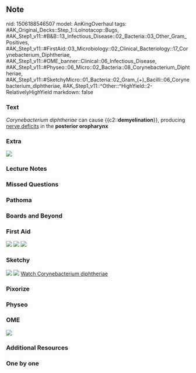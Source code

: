 ## Note
nid: 1506188546507
model: AnKingOverhaul
tags: #AK_Original_Decks::Step_1::Lolnotacop::Bugs, #AK_Step1_v11::#B&B::13_Infectious_Disease::02_Bacteria::03_Other_Gram_Positives, #AK_Step1_v11::#FirstAid::03_Microbiology::02_Clinical_Bacteriology::17_Corynebacterium_Diphtheriae, #AK_Step1_v11::#OME_banner::Clinical::06_Infectious_Disease, #AK_Step1_v11::#Physeo::06_Micro::02_Bacteria::08_Corynebacterium_Diphtheriae, #AK_Step1_v11::#SketchyMicro::01_Bacteria::02_Gram_(+)_Bacilli::06_Corynebacterium_diphtheriae, #AK_Step1_v11::^Other::^HighYield::2-RelativelyHighYield
markdown: false

### Text
<i>Corynebacterium</i> <i>diphtheriae</i> can cause
{{c2::<b>demyelination</b>}}, producing <u>nerve deficits</u> in
the <b>posterior oropharynx</b>

### Extra
<img src="Screen%20Shot%202017-05-22%20at%2011.11.36%20AM.png">

### Lecture Notes


### Missed Questions


### Pathoma


### Boards and Beyond


### First Aid
<img src="tmpt5199kzq.png"> <img src="tmpkwmlnm_b.png"> <img src=
"tmp8ezesr30.png">

### Sketchy
<img src="paste-509550625030145.jpg"> <img src=
"Screen%20Shot%202019-10-15%20at%208.47.52%20AM.png"> <a href=
"https://dashboard.sketchy.com/study/medical/courses/medical-microbiology/units/medical-microbiology-bacteria/videos/medical-microbiology-bacteria-gram-positive-bacilli-corynebacterium-diphtheriae?utm_source=anki&utm_medium=partnership&utm_campaign=february_update&utm_content=medical">
Watch Corynebacterium diphtheriae</a>

### Pixorize


### Physeo


### OME
<div class="ome-widget">
  <a href=
  "https://onlinemeded.org/spa/infectious-disease?ref=anki"><img src="_OME_AnkiFlashcards_Topic_1.png"></a>
</div>

### Additional Resources


### One by one

